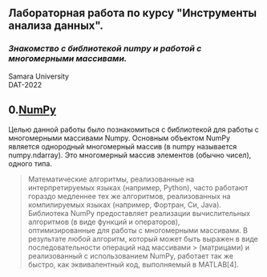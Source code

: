 
## Лабораторная работа по курсу "Инструменты анализа данных".<br/>
### *Знакомство с библиотекой numpy и работой с многомерными массивами.* <br/>
Samara University <br/>
DAT-2022

## 0.[NumPy](https://github.com/Dark-MonkGI/Data_Analysis_Tools_SAMARA_UNIVERSITY/blob/main/0.%20NumPy/DAT_6131-010402D_Griaznov_I.ipynb)
Целью данной работы было познакомиться с библиотекой для работы с многомерными массивами Numpy.
Основным объектом NumPy является однородный многомерный массив (в numpy называется numpy.ndarray).
Это многомерный массив элементов (обычно чисел), одного типа.

> Математические алгоритмы, реализованные на интерпретируемых языках (например, Python), часто работают гораздо медленнее тех же алгоритмов, реализованных на 
>  компилируемых языках (например, Фортран, Си, Java). Библиотека NumPy предоставляет реализации вычислительных алгоритмов (в виде функций и операторов),  
> оптимизированные для работы с многомерными массивами. В результате любой алгоритм, который может быть выражен в виде последовательности операций над массивами  > (матрицами) и реализованный с использованием NumPy, работает так же быстро, как эквивалентный код, выполняемый в MATLAB[4]. 
